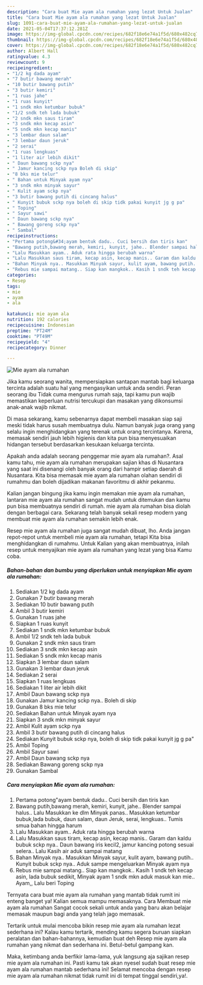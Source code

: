 ```yaml
---
description: "Cara buat Mie ayam ala rumahan yang lezat Untuk Jualan"
title: "Cara buat Mie ayam ala rumahan yang lezat Untuk Jualan"
slug: 1091-cara-buat-mie-ayam-ala-rumahan-yang-lezat-untuk-jualan
date: 2021-05-04T17:37:12.281Z
image: https://img-global.cpcdn.com/recipes/682f18e6e74a1f5d/680x482cq70/mie-ayam-ala-rumahan-foto-resep-utama.jpg
thumbnail: https://img-global.cpcdn.com/recipes/682f18e6e74a1f5d/680x482cq70/mie-ayam-ala-rumahan-foto-resep-utama.jpg
cover: https://img-global.cpcdn.com/recipes/682f18e6e74a1f5d/680x482cq70/mie-ayam-ala-rumahan-foto-resep-utama.jpg
author: Albert Hall
ratingvalue: 4.3
reviewcount: 9
recipeingredient:
- "1/2 kg dada ayam"
- "7 butir bawang merah"
- "10 butir bawang putih"
- "3 butir kemiri"
- "1 ruas jahe"
- "1 ruas kunyit"
- "1 sndk mkn ketumbar bubuk"
- "1/2 sndk teh lada bubuk"
- "2 sndk mkn saus tiram"
- "3 sndk mkn kecap asin"
- "5 sndk mkn kecap manis"
- "3 lembar daun salam"
- "3 lembar daun jeruk"
- "2 serai"
- "1 ruas lengkuas"
- "1 liter air lebih dikit"
- " Daun bawang sckp nya"
- " Jamur kancing sckp nya Boleh di skip"
- "8 bks mie telur"
- " Bahan untuk Minyak ayam nya"
- "3 sndk mkn minyak sayur"
- " Kulit ayam sckp nya"
- "3 butir bawang putih di cincang halus"
- " Kunyit bubuk sckp nya boleh di skip tidk pakai kunyit jg g pa"
- " Toping"
- " Sayur sawi"
- " Daun bawang sckp nya"
- " Bawang goreng sckp nya"
- " Sambal"
recipeinstructions:
- "Pertama potong&#34;ayam bentuk dadu.. Cuci bersih dan tiris kan"
- "Bawang putih,bawang merah, kemiri, kunyit, jahe.. Blender sampai halus.. Lalu Masukkan ke dlm Minyak panas.. Masukkan ketumbar bubuk,lada bubuk, daun salam, daun Jeruk, serai, lengkuas.. Tumis smua bahan hingga harum"
- "Lalu Masukkan ayam.. Aduk rata hingga berubah warna"
- "Lalu Masukkan saus tiram, kecap asin, kecap manis.. Garam dan kaldu bubuk sckp nya.. Daun bawang iris kecil2, jamur kancing potong sesuai selera.. Lalu Kasih air aduk sampai matang"
- "Bahan Minyak nya.. Masukkan Minyak sayur, kulit ayam, bawang putih.. Kunyit bubuk sckp nya.. Aduk sampe mengeluarkan Minyak ayam nya"
- "Rebus mie sampai matang.. Siap kan mangkok.. Kasih 1 sndk teh kecap asin, lada bubuk sedikit, Minyak ayam 1 sndk mkn aduk masuk kan mie.. Ayam,, Lalu beri Toping"
categories:
- Resep
tags:
- mie
- ayam
- ala

katakunci: mie ayam ala 
nutrition: 192 calories
recipecuisine: Indonesian
preptime: "PT24M"
cooktime: "PT49M"
recipeyield: "4"
recipecategory: Dinner

---
```



![Mie ayam ala rumahan](https://img-global.cpcdn.com/recipes/682f18e6e74a1f5d/680x482cq70/mie-ayam-ala-rumahan-foto-resep-utama.jpg)

Jika kamu seorang wanita, mempersiapkan santapan mantab bagi keluarga tercinta adalah suatu hal yang mengasyikan untuk anda sendiri. Peran seorang ibu Tidak cuma mengurus rumah saja, tapi kamu pun wajib memastikan keperluan nutrisi tercukupi dan masakan yang dikonsumsi anak-anak wajib nikmat.

Di masa  sekarang, kamu sebenarnya dapat membeli masakan siap saji meski tidak harus susah membuatnya dulu. Namun banyak juga orang yang selalu ingin menghidangkan yang terenak untuk orang tercintanya. Karena, memasak sendiri jauh lebih higienis dan kita pun bisa menyesuaikan hidangan tersebut berdasarkan kesukaan keluarga tercinta. 



Apakah anda adalah seorang penggemar mie ayam ala rumahan?. Asal kamu tahu, mie ayam ala rumahan merupakan sajian khas di Nusantara yang saat ini disenangi oleh banyak orang dari hampir setiap daerah di Nusantara. Kita bisa memasak mie ayam ala rumahan olahan sendiri di rumahmu dan boleh dijadikan makanan favoritmu di akhir pekanmu.

Kalian jangan bingung jika kamu ingin memakan mie ayam ala rumahan, lantaran mie ayam ala rumahan sangat mudah untuk ditemukan dan kamu pun bisa membuatnya sendiri di rumah. mie ayam ala rumahan bisa diolah dengan berbagai cara. Sekarang telah banyak sekali resep modern yang membuat mie ayam ala rumahan semakin lebih enak.

Resep mie ayam ala rumahan juga sangat mudah dibuat, lho. Anda jangan repot-repot untuk membeli mie ayam ala rumahan, tetapi Kita bisa menghidangkan di rumahmu. Untuk Kalian yang akan membuatnya, inilah resep untuk menyajikan mie ayam ala rumahan yang lezat yang bisa Kamu coba.

<!--inarticleads1-->

##### Bahan-bahan dan bumbu yang diperlukan untuk menyiapkan Mie ayam ala rumahan:

1. Sediakan 1/2 kg dada ayam
1. Gunakan 7 butir bawang merah
1. Sediakan 10 butir bawang putih
1. Ambil 3 butir kemiri
1. Gunakan 1 ruas jahe
1. Siapkan 1 ruas kunyit
1. Sediakan 1 sndk mkn ketumbar bubuk
1. Ambil 1/2 sndk teh lada bubuk
1. Gunakan 2 sndk mkn saus tiram
1. Sediakan 3 sndk mkn kecap asin
1. Sediakan 5 sndk mkn kecap manis
1. Siapkan 3 lembar daun salam
1. Gunakan 3 lembar daun jeruk
1. Sediakan 2 serai
1. Siapkan 1 ruas lengkuas
1. Sediakan 1 liter air lebih dikit
1. Ambil  Daun bawang sckp nya
1. Gunakan  Jamur kancing sckp nya.. Boleh di skip
1. Gunakan 8 bks mie telur
1. Sediakan  Bahan untuk Minyak ayam nya
1. Siapkan 3 sndk mkn minyak sayur
1. Ambil  Kulit ayam sckp nya
1. Ambil 3 butir bawang putih di cincang halus
1. Sediakan  Kunyit bubuk sckp nya, boleh di skip tidk pakai kunyit jg g pa&#34;
1. Ambil  Toping
1. Ambil  Sayur sawi
1. Ambil  Daun bawang sckp nya
1. Sediakan  Bawang goreng sckp nya
1. Gunakan  Sambal




<!--inarticleads2-->

##### Cara menyiapkan Mie ayam ala rumahan:

1. Pertama potong&#34;ayam bentuk dadu.. Cuci bersih dan tiris kan
1. Bawang putih,bawang merah, kemiri, kunyit, jahe.. Blender sampai halus.. Lalu Masukkan ke dlm Minyak panas.. Masukkan ketumbar bubuk,lada bubuk, daun salam, daun Jeruk, serai, lengkuas.. Tumis smua bahan hingga harum
1. Lalu Masukkan ayam.. Aduk rata hingga berubah warna
1. Lalu Masukkan saus tiram, kecap asin, kecap manis.. Garam dan kaldu bubuk sckp nya.. Daun bawang iris kecil2, jamur kancing potong sesuai selera.. Lalu Kasih air aduk sampai matang
1. Bahan Minyak nya.. Masukkan Minyak sayur, kulit ayam, bawang putih.. Kunyit bubuk sckp nya.. Aduk sampe mengeluarkan Minyak ayam nya
1. Rebus mie sampai matang.. Siap kan mangkok.. Kasih 1 sndk teh kecap asin, lada bubuk sedikit, Minyak ayam 1 sndk mkn aduk masuk kan mie.. Ayam,, Lalu beri Toping




Ternyata cara buat mie ayam ala rumahan yang mantab tidak rumit ini enteng banget ya! Kalian semua mampu memasaknya. Cara Membuat mie ayam ala rumahan Sangat cocok sekali untuk anda yang baru akan belajar memasak maupun bagi anda yang telah jago memasak.

Tertarik untuk mulai mencoba bikin resep mie ayam ala rumahan lezat sederhana ini? Kalau kamu tertarik, mending kamu segera buruan siapkan peralatan dan bahan-bahannya, kemudian buat deh Resep mie ayam ala rumahan yang nikmat dan sederhana ini. Betul-betul gampang kan. 

Maka, ketimbang anda berfikir lama-lama, yuk langsung aja sajikan resep mie ayam ala rumahan ini. Pasti kamu tak akan nyesel sudah buat resep mie ayam ala rumahan mantab sederhana ini! Selamat mencoba dengan resep mie ayam ala rumahan nikmat tidak rumit ini di tempat tinggal sendiri,ya!.

